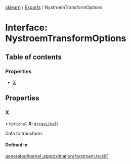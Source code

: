 [sklearn](../readme.md) / [Exports](../modules.md) / NystroemTransformOptions

# Interface: NystroemTransformOptions

## Table of contents

### Properties

- [X](NystroemTransformOptions.md#x)

## Properties

### X

• `Optional` **X**: [`ArrayLike`](../modules.md#arraylike)[]

Data to transform.

#### Defined in

[generated/kernel_approximation/Nystroem.ts:481](https://github.com/transitive-bullshit/scikit-learn-ts/blob/367336a/packages/sklearn/src/generated/kernel_approximation/Nystroem.ts#L481)
